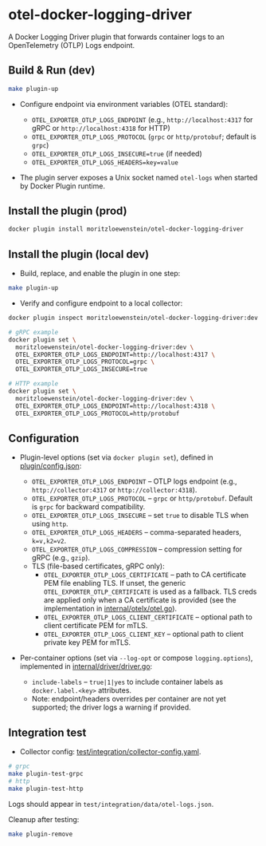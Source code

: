 # otel-docker-logging-driver

A Docker Logging Driver plugin that forwards container logs to an OpenTelemetry (OTLP) Logs endpoint.

## Build & Run (dev)

```bash
make plugin-up
```

- Configure endpoint via environment variables (OTEL standard):

  - `OTEL_EXPORTER_OTLP_LOGS_ENDPOINT` (e.g., `http://localhost:4317` for gRPC or `http://localhost:4318` for HTTP)
  - `OTEL_EXPORTER_OTLP_LOGS_PROTOCOL` (`grpc` or `http/protobuf`; default is `grpc`)
  - `OTEL_EXPORTER_OTLP_LOGS_INSECURE=true` (if needed)
  - `OTEL_EXPORTER_OTLP_LOGS_HEADERS=key=value`

- The plugin server exposes a Unix socket named `otel-logs` when started by Docker Plugin runtime.

## Install the plugin (prod)

```bash
docker plugin install moritzloewenstein/otel-docker-logging-driver
```

## Install the plugin (local dev)

- Build, replace, and enable the plugin in one step:

```bash
make plugin-up
```

- Verify and configure endpoint to a local collector:

```bash
docker plugin inspect moritzloewenstein/otel-docker-logging-driver:dev

# gRPC example
docker plugin set \
  moritzloewenstein/otel-docker-logging-driver:dev \
  OTEL_EXPORTER_OTLP_LOGS_ENDPOINT=http://localhost:4317 \
  OTEL_EXPORTER_OTLP_LOGS_PROTOCOL=grpc \
  OTEL_EXPORTER_OTLP_LOGS_INSECURE=true

# HTTP example
docker plugin set \
  moritzloewenstein/otel-docker-logging-driver:dev \
  OTEL_EXPORTER_OTLP_LOGS_ENDPOINT=http://localhost:4318 \
  OTEL_EXPORTER_OTLP_LOGS_PROTOCOL=http/protobuf
```

## Configuration

- Plugin-level options (set via `docker plugin set`), defined in [plugin/config.json](plugin/config.json):

  - `OTEL_EXPORTER_OTLP_LOGS_ENDPOINT` – OTLP logs endpoint (e.g., `http://collector:4317` or `http://collector:4318`).
  - `OTEL_EXPORTER_OTLP_LOGS_PROTOCOL` – `grpc` or `http/protobuf`. Default is `grpc` for backward compatibility.
  - `OTEL_EXPORTER_OTLP_LOGS_INSECURE` – set `true` to disable TLS when using `http`.
  - `OTEL_EXPORTER_OTLP_LOGS_HEADERS` – comma-separated headers, `k=v,k2=v2`.
  - `OTEL_EXPORTER_OTLP_LOGS_COMPRESSION` – compression setting for gRPC (e.g., `gzip`).
  - TLS (file-based certificates, gRPC only):
    - `OTEL_EXPORTER_OTLP_LOGS_CERTIFICATE` – path to CA certificate PEM file enabling TLS. If unset, the generic `OTEL_EXPORTER_OTLP_CERTIFICATE` is used as a fallback. TLS creds are applied only when a CA certificate is provided (see the implementation in [internal/otelx/otel.go](internal/otelx/otel.go#L95-L114)).
    - `OTEL_EXPORTER_OTLP_LOGS_CLIENT_CERTIFICATE` – optional path to client certificate PEM for mTLS.
    - `OTEL_EXPORTER_OTLP_LOGS_CLIENT_KEY` – optional path to client private key PEM for mTLS.

- Per-container options (set via `--log-opt` or compose `logging.options`), implemented in [internal/driver/driver.go](internal/driver/driver.go#L172-L187):
  - `include-labels` – `true|1|yes` to include container labels as `docker.label.<key>` attributes.
  - Note: endpoint/headers overrides per container are not yet supported; the driver logs a warning if provided.

## Integration test

- Collector config: [test/integration/collector-config.yaml](test/integration/collector-config.yaml).

```bash
# grpc
make plugin-test-grpc
# http
make plugin-test-http
```

Logs should appear in `test/integration/data/otel-logs.json`.

Cleanup after testing:

```bash
make plugin-remove
```

